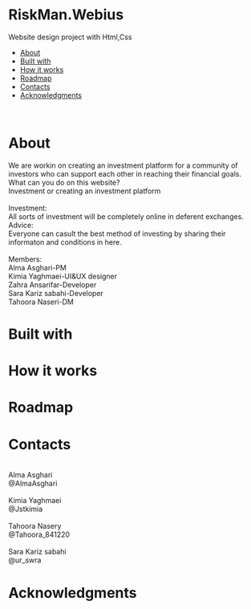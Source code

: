 # RiskMan.Webius
Website design project with Html,Css<br/>
<ul>
   <li><a href="heading1-About">About</a></li>
  <LI><a href="heading1-Built with">Built with</a></LI>
  <li><a href="heading1-How it works">How it works</a></li>
  <li><a href="heading1-Roadmap">Roadmap</a></li>
  <li><a href="heading1-Contacts">Contacts</a></li>
  <li><a href="heading1-Acknowledgments">Acknowledgments</a></li>
</ul>
</br>
<h1>About</h1>
We are workin on creating an investment platform for a community of investors who can support each other in reaching their financial goals.</br>What can you do on this website?</br>Investment or creating an investment platform</br></br>Investment:</br>All sorts of investment will be completely online in deferent exchanges.</br>Advice:</br>Everyone can casult the best method of investing by sharing their informaton and conditions in here.</br></br>Members:</br>Alma Asghari-PM</br>Kimia Yaghmaei-UI&UX designer</br>Zahra Ansarifar-Developer</br>Sara Kariz sabahi-Developer</br>Tahoora Naseri-DM






<h1>Built with</h1>








<h1>How it works</h1>








<h1>Roadmap</h1>







<h1>Contacts</h1>
</br>Alma Asghari</br>@AlmaAsghari</br></br>Kimia Yaghmaei </br> @Jstkimia</br></br>Tahoora Nasery </br>@Tahoora_841220</br></br> Sara Kariz sabahi</br>@ur_swra






<h1>Acknowledgments</h1>


